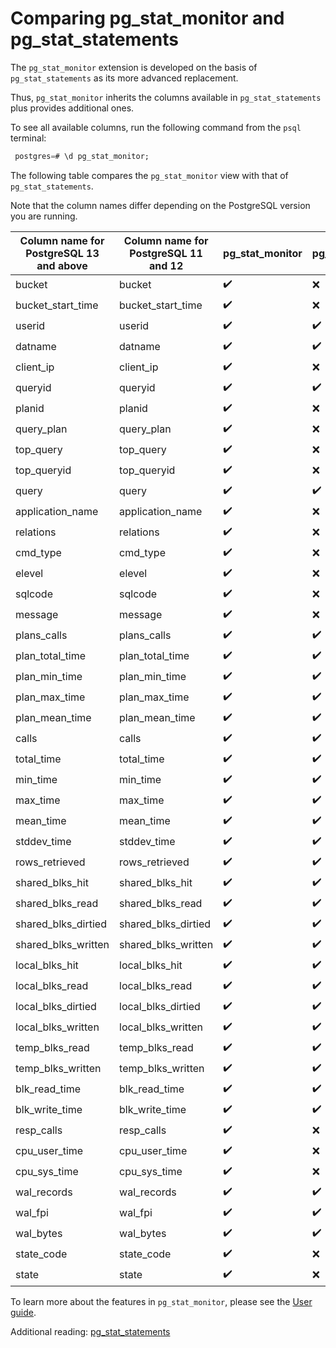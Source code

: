 # Comparing pg_stat_monitor and pg_stat_statements

The `pg_stat_monitor` extension is developed on the basis of `pg_stat_statements`  as its more advanced replacement.

Thus, `pg_stat_monitor` inherits the columns available in `pg_stat_statements` plus provides additional ones.

To see all available columns, run the following command from the `psql` terminal:

```sql
 postgres=# \d pg_stat_monitor;
```

The following table compares the `pg_stat_monitor` view with that of `pg_stat_statements`.

Note that the column names differ depending on the PostgreSQL version you are running.


| Column  name for PostgreSQL 13 and above | Column  name for PostgreSQL 11 and 12 |  pg_stat_monitor | pg_stat_statements
|--------------------|--------------------------|-----------------------------|----------------------
 bucket              | bucket                  |  :heavy_check_mark: | :x:
bucket_start_time    | bucket_start_time |  :heavy_check_mark: | :x:
userid             | userid        | :heavy_check_mark: | :heavy_check_mark:
datname            | datname           |  :heavy_check_mark: | :heavy_check_mark:
client_ip          | client_ip         | :heavy_check_mark:| :x:
queryid            | queryid            | :heavy_check_mark: | :heavy_check_mark:
planid             | planid             | :heavy_check_mark:| :x:
query_plan         | query_plan          | :heavy_check_mark: | :x:
top_query          | top_query         | :heavy_check_mark: | :x:
top_queryid        | top_queryid        | :heavy_check_mark: | :x:
query              | query                 | :heavy_check_mark: | :heavy_check_mark:
application_name   | application_name   | :heavy_check_mark:| :x:
relations          | relations          | :heavy_check_mark: | :x:
cmd_type           | cmd_type           | :heavy_check_mark: | :x:
elevel             | elevel           | :heavy_check_mark: | :x:
sqlcode            | sqlcode | :heavy_check_mark: | :x:
message            | message | :heavy_check_mark: | :x:
plans_calls        | plans_calls  | :heavy_check_mark: | :heavy_check_mark:
plan_total_time    | plan_total_time | :heavy_check_mark: | :heavy_check_mark:
plan_min_time      | plan_min_time | :heavy_check_mark: | :heavy_check_mark:
plan_max_time      | plan_max_time | :heavy_check_mark: | :heavy_check_mark:
plan_mean_time     | plan_mean_time | :heavy_check_mark:  | :heavy_check_mark:
calls              | calls          | :heavy_check_mark: | :heavy_check_mark:
total_time         | total_time     | :heavy_check_mark: | :heavy_check_mark:
min_time           | min_time       | :heavy_check_mark: | :heavy_check_mark:
max_time           | max_time       | :heavy_check_mark: | :heavy_check_mark:
mean_time          | mean_time      | :heavy_check_mark: | :heavy_check_mark:
stddev_time        | stddev_time | :heavy_check_mark: | :heavy_check_mark:
rows_retrieved     | rows_retrieved | :heavy_check_mark: | :heavy_check_mark:
shared_blks_hit    | shared_blks_hit | :heavy_check_mark: | :heavy_check_mark:
shared_blks_read   | shared_blks_read | :heavy_check_mark: | :heavy_check_mark:
shared_blks_dirtied | shared_blks_dirtied | :heavy_check_mark: | :heavy_check_mark:
shared_blks_written | shared_blks_written | :heavy_check_mark: | :heavy_check_mark:
local_blks_hit     | local_blks_hit | :heavy_check_mark: | :heavy_check_mark:
local_blks_read    | local_blks_read  | :heavy_check_mark: | :heavy_check_mark:
local_blks_dirtied | local_blks_dirtied  | :heavy_check_mark: | :heavy_check_mark:
local_blks_written | local_blks_written | :heavy_check_mark: | :heavy_check_mark:
temp_blks_read     | temp_blks_read | :heavy_check_mark: | :heavy_check_mark:
temp_blks_written  | temp_blks_written | :heavy_check_mark:  | :heavy_check_mark:
blk_read_time      | blk_read_time | :heavy_check_mark: | :heavy_check_mark:
blk_write_time     | blk_write_time | :heavy_check_mark: | :heavy_check_mark:
resp_calls         | resp_calls    | :heavy_check_mark: | :x:
cpu_user_time      | cpu_user_time | :heavy_check_mark: | :x:
cpu_sys_time       | cpu_sys_time | :heavy_check_mark: | :x:
wal_records         | wal_records | :heavy_check_mark:  | :heavy_check_mark:
wal_fpi             | wal_fpi     | :heavy_check_mark:  | :heavy_check_mark:
wal_bytes           | wal_bytes   | :heavy_check_mark:  | :heavy_check_mark:
state_code          | state_code  | :heavy_check_mark: | :x:
state               | state       | :heavy_check_mark: | :x:

To learn more about the features in `pg_stat_monitor`, please see the [User guide](https://github.com/percona/pg_stat_monitor/blob/master/docs/USER_GUIDE.md).


Additional reading: [pg_stat_statements](https://www.postgresql.org/docs/current/pgstatstatements.html)
